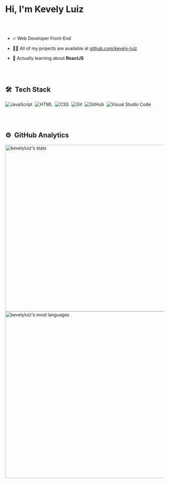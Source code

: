 <h1 align="left">Hi, I'm Kevely Luiz</h1>

<br><br>

- 🔥 Web Developer Front-End

- 👨‍💻 All of my projects are available at [github.com/kevely-luiz](https://github.com/kevely-luiz)

- 💪 Actually learning about **ReactJS**


<br><br>

## 🛠 &nbsp;Tech Stack

![JavaScript](https://img.shields.io/badge/-JavaScript-05122A?style=flat&logo=javascript)&nbsp;
![HTML](https://img.shields.io/badge/-HTML-05122A?style=flat&logo=HTML5)&nbsp;
![CSS](https://img.shields.io/badge/-CSS-05122A?style=flat&logo=CSS3&logoColor=1572B6)&nbsp;
![Git](https://img.shields.io/badge/-Git-05122A?style=flat&logo=git)&nbsp;
![GitHub](https://img.shields.io/badge/-GitHub-05122A?style=flat&logo=github)&nbsp;
![Visual Studio Code](https://img.shields.io/badge/-Visual%20Studio%20Code-05122A?style=flat&logo=visual-studio-code&logoColor=007ACC)&nbsp;

<br><br>

## ⚙️ &nbsp;GitHub Analytics

<p align="left">
<img width="530em" src="https://github-readme-stats.vercel.app/api?username=kevely-luiz&show_icons=true&theme=vue-dark&hide_border=true" alt="kevelyluiz's stats"/>
<img width="530em" src="https://github-readme-stats.vercel.app/api/top-langs/?username=kevely-luiz&layout=compact&theme=vue-dark&hide_border=true" alt="kevelyluiz's most languages"/>
</p>

